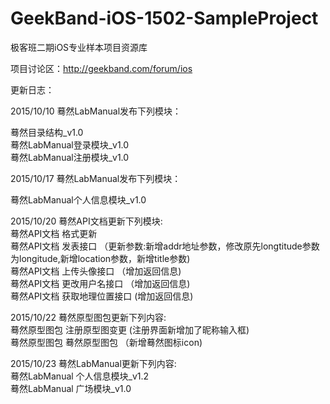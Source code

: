 # GeekBand-iOS-1502-SampleProject
极客班二期iOS专业样本项目资源库

项目讨论区：http://geekband.com/forum/ios

更新日志：

2015/10/10 蓦然LabManual发布下列模块：  

蓦然目录结构_v1.0   
蓦然LabManual登录模块_v1.0   
蓦然LabManual注册模块_v1.0   

2015/10/17 蓦然LabManual发布下列模块： 

蓦然LabManual个人信息模块_v1.0

2015/10/20 蓦然API文档更新下列模块:  
 蓦然API文档 格式更新  
 蓦然API文档 发表接口 （更新参数:新增addr地址参数，修改原先longtitude参数为longitude,新增location参数，新增title参数)  
 蓦然API文档 上传头像接口 （增加返回信息)  
 蓦然API文档 更改用户名接口 （增加返回信息)  
 蓦然API文档 获取地理位置接口 (增加返回信息)   

2015/10/22 蓦然原型图包更新下列内容:  
蓦然原型图包  注册原型图变更 (注册界面新增加了昵称输入框)  
蓦然原型图包  蓦然原型图包 （新增蓦然图标icon)  


2015/10/23 蓦然LabManual更新下列内容:   
蓦然LabManual  个人信息模块_v1.2  
蓦然LabManual  广场模块_v1.0   
 